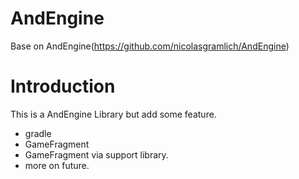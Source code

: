AndEngine
=========

Base on AndEngine(https://github.com/nicolasgramlich/AndEngine)


Introduction
=========

This is a AndEngine Library but add some feature.

- gradle
- GameFragment
- GameFragment via support library.
- more on future.

